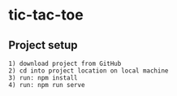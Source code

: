 # tic-tac-toe

## Project setup
```
1) download project from GitHub
2) cd into project location on local machine
3) run: npm install
4) run: npm run serve
```
